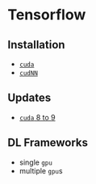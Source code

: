 # Tensorflow

## Installation

* [`cuda`](scripts/installation/cuda.md)
* [`cudNN`](scripts/installation/cuda.md)


## Updates

* [`cuda` 8 to 9](scripts/updates/cuda.md)

## DL Frameworks

* single `gpu`
* multiple `gpu`s

